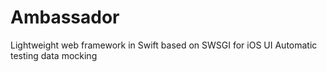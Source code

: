 # Ambassador
Lightweight web framework in Swift based on SWSGI for iOS UI Automatic testing data mocking
